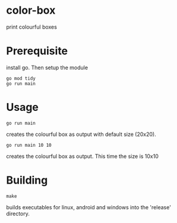 # color-box
print colourful boxes
# Prerequisite
install go. Then setup the module
```
go mod tidy
go run main
```
# Usage
```
go run main
```
creates the colourful box as output with default size (20x20).
```
go run main 10 10
```
creates the colourful box as output. This time the size is 10x10
# Building
```
make
```
builds executables for linux, android and windows into the 'release' directory.
